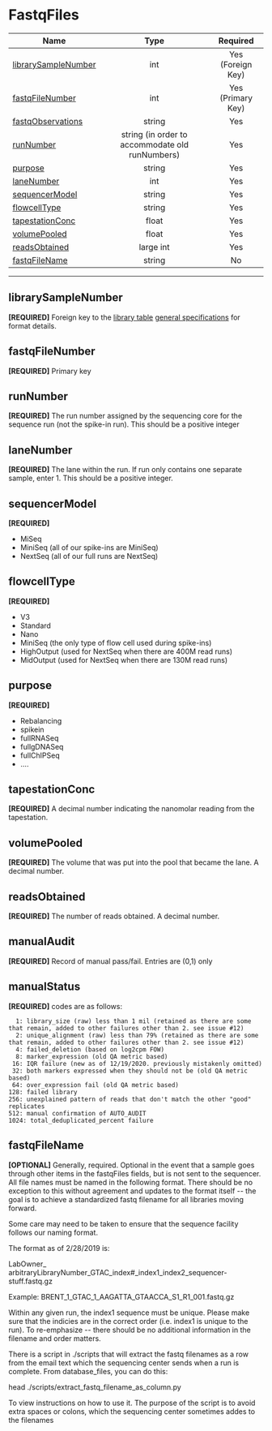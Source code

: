 # FastqFiles

Name                                          | Type     | Required
----------------------------------------------|:--------:|:-----------:
[librarySampleNumber](#librarySampleNumber)   | int      | Yes (Foreign Key)
[fastqFileNumber](#fastqFileNumber)           | int      | Yes (Primary Key)
[fastqObservations](#fastqObservations)       | string   | Yes
[runNumber](#runNumber)                       | string (in order to accommodate old runNumbers)   | Yes
[purpose](#purpose)                           | string   | Yes
[laneNumber](#laneNumber)                     | int      | Yes
[sequencerModel](#sequencerModel)             | string   | Yes
[flowcellType](#flowcellType)                 | string   | Yes
[tapestationConc](#tapestationConc)           | float    | Yes
[volumePooled](#volumePooled)                 | float    | Yes
[readsObtained](#readsObtained)               | large int   | Yes
[fastqFileName](#fastqFileName)               | string   | No

* * *

## librarySampleNumber

**[REQUIRED]** Foreign key to the [library table](./Library.md) [general specifications](https://github.com/BrentLab/database_files/wiki) for format details.

## fastqFileNumber

**[REQUIRED]** Primary key

## runNumber

**[REQUIRED]** The run number assigned by the sequencing core for the sequence run (not the spike-in run). This should be a positive integer

## laneNumber

**[REQUIRED]** The lane within the run. If run only contains one separate sample, enter 1. This should be a positive integer.

## sequencerModel

**[REQUIRED]**  

- MiSeq
- MiniSeq (all of our spike-ins are MiniSeq)
- NextSeq (all of our full runs are NextSeq)

## flowcellType

**[REQUIRED]**  

- V3
- Standard
- Nano
- MiniSeq (the only type of flow cell used during spike-ins)
- HighOutput (used for NextSeq when there are 400M read runs)
- MidOutput (used for NextSeq when there are 130M read runs)

## purpose

**[REQUIRED]**  

- Rebalancing
- spikein
- fullRNASeq
- fullgDNASeq
- fullChIPSeq
- ….

## tapestationConc

**[REQUIRED]** A decimal number indicating the nanomolar reading from the tapestation. 

## volumePooled

**[REQUIRED]** The volume that was put into the pool that became the lane. A decimal number.

## readsObtained

**[REQUIRED]** The number of reads obtained. A decimal number.

## manualAudit

**[REQUIRED]** Record of manual pass/fail. Entries are (0,1) only

## manualStatus

**[REQUIRED]** codes are as follows:

```text
  1: library_size (raw) less than 1 mil (retained as there are some that remain, added to other failures other than 2. see issue #12)
  2: unique_alignment (raw) less than 79% (retained as there are some that remain, added to other failures other than 2. see issue #12)
  4: failed_deletion (based on log2cpm FOW)
  8: marker_expression (old QA metric based)
 16: IQR failure (new as of 12/19/2020. previously mistakenly omitted)
 32: both markers expressed when they should not be (old QA metric based)
 64: over_expression fail (old QA metric based)
128: failed library
256: unexplained pattern of reads that don't match the other "good" replicates
512: manual confirmation of AUTO_AUDIT
1024: total_deduplicated_percent failure
```

## fastqFileName

**[OPTIONAL]** Generally, required. Optional in the event that a sample goes through other items in the fastqFiles fields, but is not sent to the sequencer. All file names must be named in the following format. There should be no exception to this without agreement and updates to the format itself -- the goal is to achieve a standardized fastq filename for all libraries moving forward.

Some care may need to be taken to ensure that the sequence facility follows our naming format.

The format as of 2/28/2019 is:

LabOwner_ arbitraryLibraryNumber_GTAC_index#_index1_index2_sequencer-stuff.fastq.gz

Example: BRENT_1_GTAC_1_AAGATTA_GTAACCA_S1_R1_001.fastq.gz

Within any given run, the index1 sequence must be unique. Please make sure that the indicies are in the correct order (i.e. index1 is unique to the run). To re-emphasize -- there should be no additional information in the filename and order matters.

There is a script in ./scripts that will extract the fastq filenames as a row from the email text which the sequencing center sends when a run is complete. From database_files, you can do this:

head ./scripts/extract_fastq_filename_as_column.py

To view instructions on how to use it. The purpose of the script is to avoid extra spaces or colons, which the sequencing center sometimes addes to the filenames